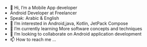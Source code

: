 - 👋 Hi, I’m  a Mobile App developer
-  Android Developer at Freelancer
- Speak: Arabic & English
- 👀 I’m interested in Android,java, Kotlin, JetPack Compose
- 🌱 I’m currently learning More software concepts and techniques
- 💞️ I’m looking to collaborate on Android application development
- 📫 How to reach me ...

<!---
husseinkhalaf066336/husseinkhalaf066336 is a ✨ special ✨ repository because its `README.md` (this file) appears on your GitHub profile.
You can click the Preview link to take a look at your changes.
--->

